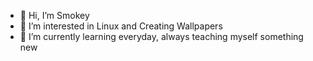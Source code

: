 - 👋 Hi, I’m Smokey
- 👀 I’m interested in Linux and Creating Wallpapers
- 🌱 I’m currently learning everyday, always teaching myself something new

<!---
smokey5787/smokey5787 is a ✨ special ✨ repository because its `README.md` (this file) appears on your GitHub profile.
You can click the Preview link to take a look at your changes.
--->
